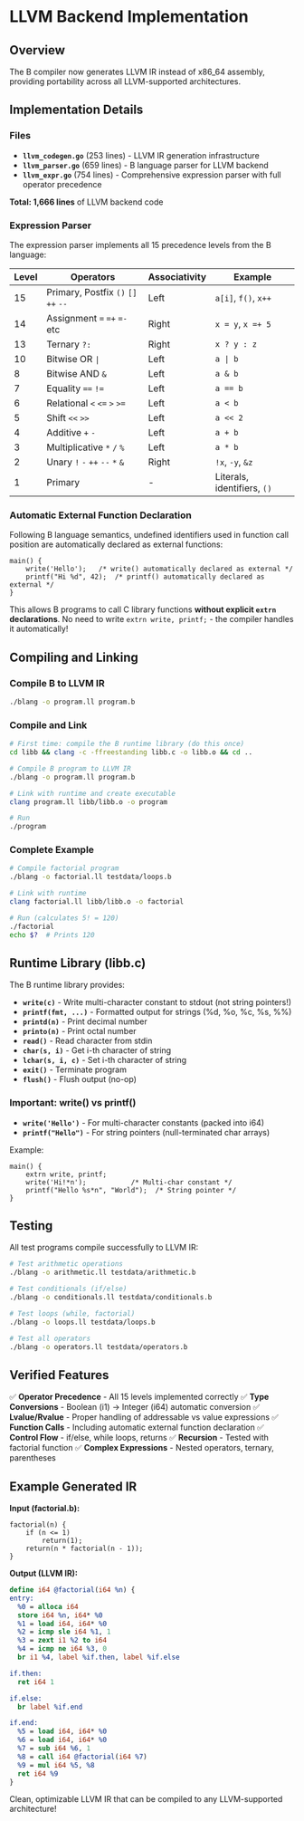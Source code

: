 # LLVM Backend Implementation

## Overview

The B compiler now generates LLVM IR instead of x86_64 assembly, providing portability across all LLVM-supported architectures.

## Implementation Details

### Files

- **`llvm_codegen.go`** (253 lines) - LLVM IR generation infrastructure
- **`llvm_parser.go`** (659 lines) - B language parser for LLVM backend
- **`llvm_expr.go`** (754 lines) - Comprehensive expression parser with full operator precedence

**Total: 1,666 lines** of LLVM backend code

### Expression Parser

The expression parser implements all 15 precedence levels from the B language:

| Level | Operators | Associativity | Example |
|-------|-----------|---------------|---------|
| 15 | Primary, Postfix `()` `[]` `++` `--` | Left | `a[i]`, `f()`, `x++` |
| 14 | Assignment `=` `=+` `=-` etc | Right | `x = y`, `x =+ 5` |
| 13 | Ternary `?:` | Right | `x ? y : z` |
| 10 | Bitwise OR `\|` | Left | `a \| b` |
| 8 | Bitwise AND `&` | Left | `a & b` |
| 7 | Equality `==` `!=` | Left | `a == b` |
| 6 | Relational `<` `<=` `>` `>=` | Left | `a < b` |
| 5 | Shift `<<` `>>` | Left | `a << 2` |
| 4 | Additive `+` `-` | Left | `a + b` |
| 3 | Multiplicative `*` `/` `%` | Left | `a * b` |
| 2 | Unary `!` `-` `++` `--` `*` `&` | Right | `!x`, `-y`, `&z` |
| 1 | Primary | - | Literals, identifiers, `()` |

### Automatic External Function Declaration

Following B language semantics, undefined identifiers used in function call position are automatically declared as external functions:

```b
main() {
    write('Hello');   /* write() automatically declared as external */
    printf("Hi %d", 42);  /* printf() automatically declared as external */
}
```

This allows B programs to call C library functions **without explicit `extrn` declarations**. No need to write `extrn write, printf;` - the compiler handles it automatically!

## Compiling and Linking

### Compile B to LLVM IR

```bash
./blang -o program.ll program.b
```

### Compile and Link

```bash
# First time: compile the B runtime library (do this once)
cd libb && clang -c -ffreestanding libb.c -o libb.o && cd ..

# Compile B program to LLVM IR
./blang -o program.ll program.b

# Link with runtime and create executable
clang program.ll libb/libb.o -o program

# Run
./program
```

### Complete Example

```bash
# Compile factorial program
./blang -o factorial.ll testdata/loops.b

# Link with runtime
clang factorial.ll libb/libb.o -o factorial

# Run (calculates 5! = 120)
./factorial
echo $?  # Prints 120
```

## Runtime Library (libb.c)

The B runtime library provides:

- **`write(c)`** - Write multi-character constant to stdout (not string pointers!)
- **`printf(fmt, ...)`** - Formatted output for strings (%d, %o, %c, %s, %%)
- **`printd(n)`** - Print decimal number
- **`printo(n)`** - Print octal number
- **`read()`** - Read character from stdin
- **`char(s, i)`** - Get i-th character of string
- **`lchar(s, i, c)`** - Set i-th character of string
- **`exit()`** - Terminate program
- **`flush()`** - Flush output (no-op)

### Important: write() vs printf()

- **`write('Hello')`** - For multi-character constants (packed into i64)
- **`printf("Hello")`** - For string pointers (null-terminated char arrays)

Example:
```b
main() {
    extrn write, printf;
    write('Hi!*n');           /* Multi-char constant */
    printf("Hello %s*n", "World");  /* String pointer */
}
```

## Testing

All test programs compile successfully to LLVM IR:

```bash
# Test arithmetic operations
./blang -o arithmetic.ll testdata/arithmetic.b

# Test conditionals (if/else)
./blang -o conditionals.ll testdata/conditionals.b

# Test loops (while, factorial)
./blang -o loops.ll testdata/loops.b

# Test all operators
./blang -o operators.ll testdata/operators.b
```

## Verified Features

✅ **Operator Precedence** - All 15 levels implemented correctly
✅ **Type Conversions** - Boolean (i1) → Integer (i64) automatic conversion
✅ **Lvalue/Rvalue** - Proper handling of addressable vs value expressions
✅ **Function Calls** - Including automatic external function declaration
✅ **Control Flow** - if/else, while loops, returns
✅ **Recursion** - Tested with factorial function
✅ **Complex Expressions** - Nested operators, ternary, parentheses

## Example Generated IR

**Input (factorial.b):**
```b
factorial(n) {
    if (n <= 1)
        return(1);
    return(n * factorial(n - 1));
}
```

**Output (LLVM IR):**
```llvm
define i64 @factorial(i64 %n) {
entry:
  %0 = alloca i64
  store i64 %n, i64* %0
  %1 = load i64, i64* %0
  %2 = icmp sle i64 %1, 1
  %3 = zext i1 %2 to i64
  %4 = icmp ne i64 %3, 0
  br i1 %4, label %if.then, label %if.else

if.then:
  ret i64 1

if.else:
  br label %if.end

if.end:
  %5 = load i64, i64* %0
  %6 = load i64, i64* %0
  %7 = sub i64 %6, 1
  %8 = call i64 @factorial(i64 %7)
  %9 = mul i64 %5, %8
  ret i64 %9
}
```

Clean, optimizable LLVM IR that can be compiled to any LLVM-supported architecture!
